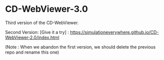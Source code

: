 # CD-WebViewer-3.0
Third version of the CD-WebViewer.

Second Version: [Give it a try] : https://simulationeverywhere.github.io/CD-WebViewer-2.0/index.html

(Note : When we abandon the first version, we should delete the previous repo and rename this one)
